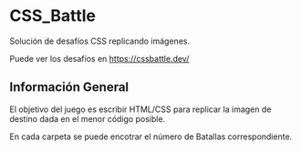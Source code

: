 # CSS_Battle

Solución de desafíos CSS replicando imágenes.

Puede ver los desafíos en https://cssbattle.dev/

## Información General

El objetivo del juego es escribir HTML/CSS para replicar la imagen de destino dada en el menor código posible.

En cada carpeta se puede encotrar el número de Batallas correspondiente.
